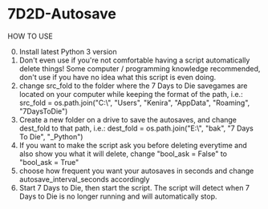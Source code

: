 # 7D2D-Autosave

HOW TO USE

0. Install latest Python 3 version
1. Don't even use if you're not comfortable having a script automatically delete things! Some computer / programming knowledge recommended, don't use if you have no idea what this script is even doing.
2. change src_fold to the folder where the 7 Days to Die savegames are located on your computer while keeping the format of the path, i.e.:
src_fold = os.path.join("C:\\", "Users", "Kenira", "AppData", "Roaming", "7DaysToDie")
3. Create a new folder on a drive to save the autosaves, and change dest_fold to that path, i.e.:
dest_fold = os.path.join("E:\\", "bak", "7 Days To Die", "_Python")
4. If you want to make the script ask you before deleting everytime and also show you what it will delete, change "bool_ask = False" to "bool_ask = True"
5. choose how frequent you want your autosaves in seconds and change autosave_interval_seconds accordingly
6. Start 7 Days to Die, then start the script. The script will detect when 7 Days to Die is no longer running and will automatically stop.
